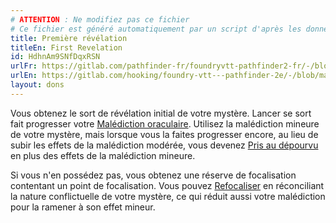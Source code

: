```yaml
---
# ATTENTION : Ne modifiez pas ce fichier
# Ce fichier est généré automatiquement par un script d'après les données du module Foundry VTT officiel et de sa traduction
title: Première révélation
titleEn: First Revelation
id: HdhnAm9SNfDqxRSN
urlFr: https://gitlab.com/pathfinder-fr/foundryvtt-pathfinder2-fr/-/blob/master/data/feats/HdhnAm9SNfDqxRSN.htm
urlEn: https://gitlab.com/hooking/foundry-vtt---pathfinder-2e/-/blob/master/packs/data/feats.db/first-revelation.json
layout: dons
---
```

Vous obtenez le sort de révélation initial de votre mystère. Lancer se sort fait progresser votre [Malédiction oraculaire](../capacité-classe/malédiction-oraculaire.md). Utilisez la malédiction mineure de votre mystère, mais lorsque vous la faites progresser encore, au lieu de subir les effets de la malédiction modérée, vous devenez [Pris au dépourvu](../conditions/pris-au-dépourvu.md) en plus des effets de la malédiction mineure.

Si vous n'en possédez pas, vous obtenez une réserve de focalisation contentant un point de focalisation. Vous pouvez [Refocaliser](../actions/refocaliser.md) en réconciliant la nature conflictuelle de votre mystère, ce qui réduit aussi votre malédiction pour la ramener à son effet mineur.
